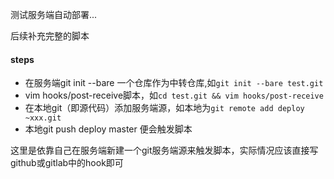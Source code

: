 测试服务端自动部署...

后续补充完整的脚本

#### steps

* 在服务端git init --bare 一个仓库作为中转仓库,如`git init --bare test.git`
* vim hooks/post-receive脚本，如`cd test.git && vim hooks/post-receive`
* 在本地git（即源代码）添加服务端源，如本地为`git remote add deploy ~xxx.git`
* 本地git push deploy master 便会触发脚本

这里是依靠自己在服务端新建一个git服务端源来触发脚本，实际情况应该直接写github或gitlab中的hook即可
